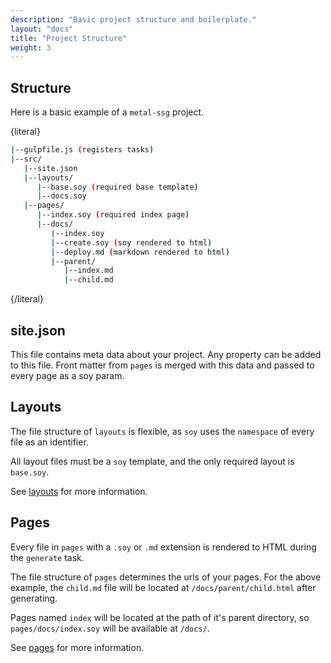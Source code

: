 ```yaml
---
description: "Basic project structure and boilerplate."
layout: "docs"
title: "Project Structure"
weight: 3
---
```


<article id="structure">

## Structure

Here is a basic example of a `metal-ssg` project.

{literal}

```bash
|--gulpfile.js (registers tasks)
|--src/
   |--site.json
   |--layouts/
      |--base.soy (required base template)
      |--docs.soy
   |--pages/
      |--index.soy (required index page)
      |--docs/
         |--index.soy
         |--create.soy (soy rendered to html)
         |--deploy.md (markdown rendered to html)
         |--parent/
            |--index.md
            |--child.md
```

{/literal}

</article>

<article id="site_json">

## site.json

This file contains meta data about your project. Any property can be added to
this file. Front matter from `pages` is merged with this data and passed to
every page as a soy param.

</article>

<article id="layouts">

## Layouts

The file structure of `layouts` is flexible, as `soy` uses the `namespace` of
every file as an identifier.

All layout files must be a `soy` template, and the only required layout is
`base.soy`.

See [layouts](/docs/layouts.html) for more information.

</article>

<article id="pages">

## Pages

Every file in `pages` with a `.soy` or `.md` extension is rendered to HTML
during the `generate` task.

The file structure of `pages` determines the urls of your pages. For the above
example, the `child.md` file will be located at `/docs/parent/child.html` after
generating.

Pages named `index` will be located at the path of it's parent directory,
so `pages/docs/index.soy` will be available at `/docs/`.

See [pages](/docs/pages.html) for more information.

</article>
